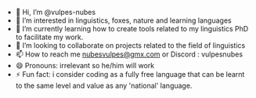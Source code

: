 - 👋 Hi, I’m @vulpes-nubes
- 👀 I’m interested in linguistics, foxes, nature and learning languages
- 🌱 I’m currently learning how to create tools related to my linguistics PhD to facilitate my work.
- 💞️ I’m looking to collaborate on projects related to the field of linguistics
- 📫 How to reach me nubesvulpes@gmx.com or Discord : vulpesnubes
- 😄 Pronouns: irrelevant so he/him will work
- ⚡ Fun fact: i consider coding as a fully free language that can be learnt to the same level and value as any 'national' language.

<!---
vulpes-nubes/vulpes-nubes is a ✨ special ✨ repository because its `README.md` (this file) appears on your GitHub profile.
You can click the Preview link to take a look at your changes.
--->
